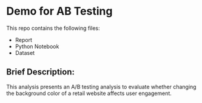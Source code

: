 # Demo for AB Testing

This repo contains the following files:
- Report
- Python Notebook
- Dataset

## Brief Description:

This analysis presents an A/B testing analysis to evaluate whether changing the background color of a retail website affects user engagement.
